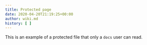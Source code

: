 ```yaml
---
title: Protected page
date: 2020-04-20T21:19:25+00:00
author: wiki.md
history: [ ]
---
```

This is an example of a protected file that only a `docs` user can read.

